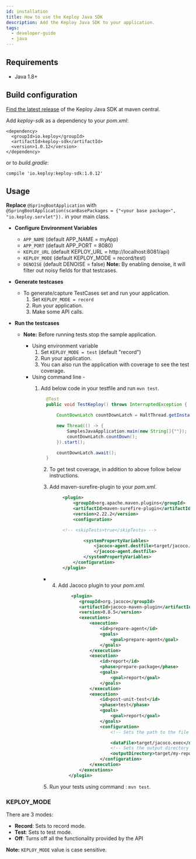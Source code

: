 ```yaml
---
id: installation
title: How to use the Keploy Java SDK
description: Add the Keploy Java SDK to your application.
tags:
  - developer-guide
  - java
---
```


## Requirements

- Java 1.8+

## Build configuration

[Find the latest release](https://search.maven.org/artifact/io.keploy/keploy-sdk) of the Keploy Java SDK at maven
central.

Add _keploy-sdk_ as a dependency to your _pom.xml_:

    <dependency>
      <groupId>io.keploy</groupId>
      <artifactId>keploy-sdk</artifactId>
      <version>1.0.12</version>
    </dependency>

or to _build.gradle_:

    compile 'io.keploy:keploy-sdk:1.0.12'

## Usage

**Replace** `@SpringBootApplication` with `@SpringBootApplication(scanBasePackages = {"<your base package>", "io.keploy.servlet"}).` in your main class.

- **Configure Environment Variables**

  - `APP_NAME` (default APP_NAME = myApp)
  - `APP_PORT` (default APP_PORT = 8080)
  - `KEPLOY_URL` (default KEPLOY_URL = http://localhost:8081/api)
  - `KEPLOY_MODE` (default KEPLOY_MODE = record/test)
  - `DENOISE` (default DENOISE = false)
    **Note:** By enabling denoise, it will filter out noisy fields for that testcases.

- **Generate testcases**

  - To generate/capture TestCases set and run your application.
    1. Set `KEPLOY_MODE = record`
    2. Run your application.
    3. Make some API calls.

- **Run the testcases**

  - **Note:** Before running tests stop the sample application.

    - Using environment variable
      1. Set `KEPLOY_MODE = test` (default "record")
      2. Run your application.
      3. You can also run the application with coverage to see the test coverage.
    - Using command line -
      1. Add below code in your testfile and run `mvn test`.

            ```java
              @Test
              public void TestKeploy() throws InterruptedException {

                  CountDownLatch countDownLatch = HaltThread.getInstance().getCountDownLatch();

                  new Thread(() -> {
                      SamplesJavaApplication.main(new String[]{""});
                      countDownLatch.countDown();
                  }).start();

                  countDownLatch.await();
              }
            ```

            2. To get test coverage, in addition to above follow below instructions.

            3. Add maven-surefire-plugin to your *pom.xml*.

               ```xml
                    <plugin>
                        <groupId>org.apache.maven.plugins</groupId>
                        <artifactId>maven-surefire-plugin</artifactId>
                        <version>2.22.2</version>
                        <configuration>

                    <!-- <skipTests>true</skipTests> -->

                            <systemPropertyVariables>
                                <jacoco-agent.destfile>target/jacoco.exec
                                </jacoco-agent.destfile>
                            </systemPropertyVariables>
                        </configuration>
                    </plugin>
               ```
            - 4. Add Jacoco plugin to your *pom.xml*.
                  ```xml
                       <plugin>
                          <groupId>org.jacoco</groupId>
                          <artifactId>jacoco-maven-plugin</artifactId>
                          <version>0.8.5</version>
                          <executions>
                              <execution>
                                  <id>prepare-agent</id>
                                  <goals>
                                      <goal>prepare-agent</goal>
                                  </goals>
                              </execution>
                              <execution>
                                  <id>report</id>
                                  <phase>prepare-package</phase>
                                  <goals>
                                      <goal>report</goal>
                                  </goals>
                              </execution>
                              <execution>
                                  <id>post-unit-test</id>
                                  <phase>test</phase>
                                  <goals>
                                      <goal>report</goal>
                                  </goals>
                                  <configuration>
                                      <!-- Sets the path to the file which contains the execution data. -->

                                      <dataFile>target/jacoco.exec</dataFile>
                                      <!-- Sets the output directory for the code coverage report. -->
                                      <outputDirectory>target/my-reports</outputDirectory>
                                  </configuration>
                              </execution>
                          </executions>
                      </plugin>
                  ```
            5. Run your tests using command : `mvn test`.

### KEPLOY_MODE

There are 3 modes:

- **Record**: Sets to record mode.
- **Test**: Sets to test mode.
- **Off**: Turns off all the functionality provided by the API

**Note:** `KEPLOY_MODE` value is case sensitive.
